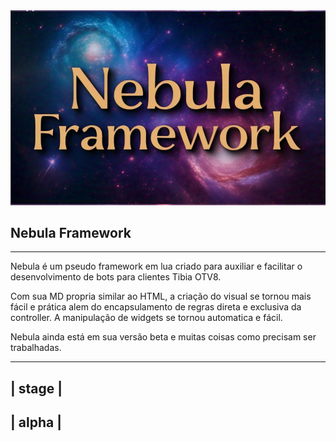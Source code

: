 <img src="Nebula Framework.png" alt="Logo da Minha Empresa">

## Nebula Framework
---

Nebula é um pseudo framework em lua criado para auxiliar e facilitar o desenvolvimento de bots
para clientes Tibia OTV8.

Com sua MD propria similar ao HTML, a criação do visual se tornou mais fácil e prática alem do
encapsulamento de regras direta e exclusiva da controller. A manipulação de widgets se tornou
automatica e fácil.

Nebula ainda está em sua versão beta e muitas coisas como precisam ser trabalhadas.


----------
|  stage |
----------
|  alpha |
----------